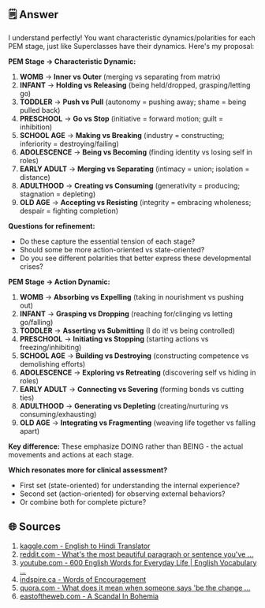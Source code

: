 

## 🗒️ Answer

I understand perfectly! You want characteristic dynamics/polarities for each PEM stage, just like Superclasses have their dynamics. Here's my proposal:

**PEM Stage → Characteristic Dynamic:**

1. **WOMB** → **Inner vs Outer** (merging vs separating from matrix)
2. **INFANT** → **Holding vs Releasing** (being held/dropped, grasping/letting go)
3. **TODDLER** → **Push vs Pull** (autonomy = pushing away; shame = being pulled back)
4. **PRESCHOOL** → **Go vs Stop** (initiative = forward motion; guilt = inhibition)
5. **SCHOOL AGE** → **Making vs Breaking** (industry = constructing; inferiority = destroying/failing)
6. **ADOLESCENCE** → **Being vs Becoming** (finding identity vs losing self in roles)
7. **EARLY ADULT** → **Merging vs Separating** (intimacy = union; isolation = distance)
8. **ADULTHOOD** → **Creating vs Consuming** (generativity = producing; stagnation = depleting)
9. **OLD AGE** → **Accepting vs Resisting** (integrity = embracing wholeness; despair = fighting completion)

**Questions for refinement:**

- Do these capture the essential tension of each stage?
- Should some be more action-oriented vs state-oriented?
- Do you see different polarities that better express these developmental crises?


**PEM Stage → Action Dynamic:**

1. **WOMB** → **Absorbing vs Expelling** (taking in nourishment vs pushing out)
2. **INFANT** → **Grasping vs Dropping** (reaching for/clinging vs letting go/falling)
3. **TODDLER** → **Asserting vs Submitting** (I do it! vs being controlled)
4. **PRESCHOOL** → **Initiating vs Stopping** (starting actions vs freezing/inhibiting)
5. **SCHOOL AGE** → **Building vs Destroying** (constructing competence vs demolishing efforts)
6. **ADOLESCENCE** → **Exploring vs Retreating** (discovering self vs hiding in roles)
7. **EARLY ADULT** → **Connecting vs Severing** (forming bonds vs cutting ties)
8. **ADULTHOOD** → **Generating vs Depleting** (creating/nurturing vs consuming/exhausting)
9. **OLD AGE** → **Integrating vs Fragmenting** (weaving life together vs falling apart)

**Key difference:** These emphasize DOING rather than BEING - the actual movements and actions at each stage.

**Which resonates more for clinical assessment?**

- First set (state-oriented) for understanding the internal experience?
- Second set (action-oriented) for observing external behaviors?
- Or combine both for complete picture?

## 🌐 Sources

1. [kaggle.com - English to Hindi Translator](https://www.kaggle.com/code/ysthehurricane/english-to-hindi-translator)
2. [reddit.com - What's the most beautiful paragraph or sentence you've ...](https://www.reddit.com/r/books/comments/35wv34/whats_the_most_beautiful_paragraph_or_sentence/)
3. [youtube.com - 600 English Words for Everyday Life | English Vocabulary ...](https://www.youtube.com/watch?v=5qiYEKVZAIM)
4. [indspire.ca - Words of Encouragement](https://indspire.ca/programs/students/words-of-encouragement/)
5. [quora.com - What does it mean when someone says 'be the change ...](https://www.quora.com/What-does-it-mean-when-someone-says-be-the-change-you-want-to-see-in-the-world)
6. [eastoftheweb.com - A Scandal In Bohemia](https://www.eastoftheweb.com/short-stories/UBooks/ScanBohe.shtml)